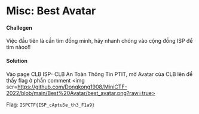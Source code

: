 # Misc: Best Avatar
#### Challegen
Việc đầu tiên là cần tìm đồng minh, hãy nhanh chóng vào cộng đồng ISP để tìm nàoo!!
#### Solution
Vào page CLB ISP- CLB An Toàn Thông Tin PTIT, mở Avatar của CLB lên để thấy flag ở phần comment
<img scr=https://github.com/Dongkong1908/MiniCTF-2022/blob/main/Best%20Avatar/best_avatar.png?raw=true>

Flag: `ISPCTF{ISP_cAptu5e_th3_F1a9}`
